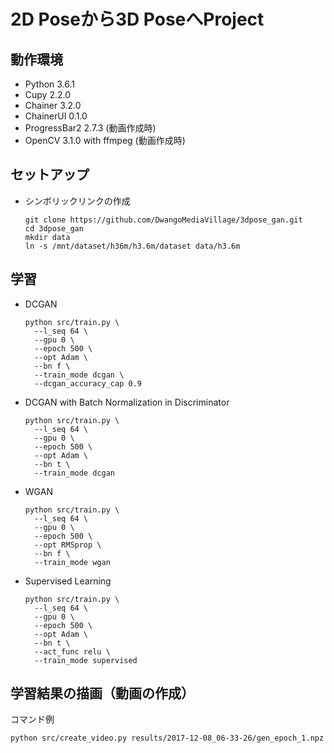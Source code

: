 # 2D Poseから3D PoseへProject

## 動作環境
  - Python 3.6.1
  - Cupy 2.2.0
  - Chainer 3.2.0
  - ChainerUI 0.1.0
  - ProgressBar2 2.7.3 (動画作成時)
  - OpenCV 3.1.0 with ffmpeg (動画作成時)

## セットアップ
  - シンボリックリンクの作成
    ```
    git clone https://github.com/DwangoMediaVillage/3dpose_gan.git
    cd 3dpose_gan
    mkdir data
    ln -s /mnt/dataset/h36m/h3.6m/dataset data/h3.6m
    ```

## 学習
  - DCGAN
    ```
    python src/train.py \
      --l_seq 64 \
      --gpu 0 \
      --epoch 500 \
      --opt Adam \
      --bn f \
      --train_mode dcgan \
      --dcgan_accuracy_cap 0.9
    ```

  - DCGAN with Batch Normalization in Discriminator
    ```
    python src/train.py \
      --l_seq 64 \
      --gpu 0 \
      --epoch 500 \
      --opt Adam \
      --bn t \
      --train_mode dcgan
    ```

  - WGAN
    ```
    python src/train.py \
      --l_seq 64 \
      --gpu 0 \
      --epoch 500 \
      --opt RMSprop \
      --bn f \
      --train_mode wgan
    ```

  - Supervised Learning
    ```
    python src/train.py \
      --l_seq 64 \
      --gpu 0 \
      --epoch 500 \
      --opt Adam \
      --bn t \
      --act_func relu \
      --train_mode supervised
    ```

## 学習結果の描画（動画の作成）
コマンド例
```
python src/create_video.py results/2017-12-08_06-33-26/gen_epoch_1.npz
```
